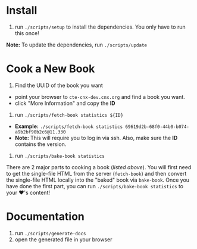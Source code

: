# Install

1. run `./scripts/setup` to install the dependencies. You only have to run this once!

**Note:** To update the dependencies, run `./scripts/update`

# Cook a New Book

1. Find the UUID of the book you want
  - point your browser to `cte-cnx-dev.cnx.org` and find a book you want.
  - click "More Information" and copy the **ID**
1. run `./scripts/fetch-book statistics ${ID}`
  - **Example:** `./scripts/fetch-book statistics 69619d2b-68f0-44b0-b074-a9b2bf90b2c6@11.330`
  - **Note:** This will require you to log in via ssh. Also, make sure the **ID** contains the version.
1. run `./scripts/bake-book statistics`

There are 2 major parts to cooking a book (_listed above_). You will first need to get the single-file HTML from the server (`fetch-book`) and then convert the single-file HTML locally into the "baked" book via `bake-book`. Once you have done the first part, you can run `./scripts/bake-book statistics` to your :heart:'s content!

# Documentation

1. run `./scripts/generate-docs`
2. open the generated file in your browser
